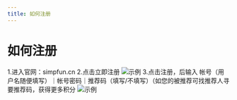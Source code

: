 ```yaml
---
title: 如何注册
---
```


# 如何注册
1.进入官网：simpfun.cn
2.点击立即注册
![示例](https://raw.githubusercontent.com/ZengXiaoPi/Simpfun_Wiki/main/static/img/Register-1.jpeg)
3.点击注册，后输入 帐号（用户名随便填写）｜帐号密码｜推荐码（填写/不填写）（如您的被推荐可找推荐人寻要推荐码，获得更多积分
![示例](https://raw.githubusercontent.com/ZengXiaoPi/Simpfun_Wiki/main/static/img/Register-2.jpg)
